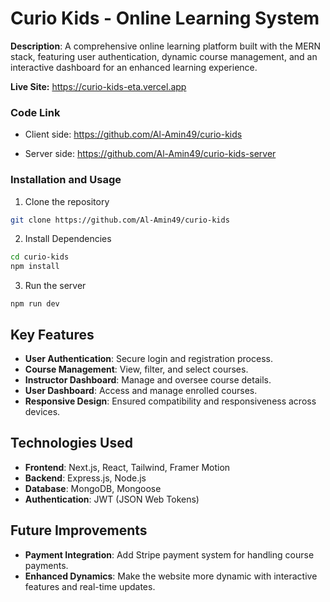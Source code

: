 # Curio Kids - Online Learning System

**Description**: A comprehensive online learning platform built with the MERN stack, featuring user authentication, dynamic course management, and an interactive dashboard for an enhanced learning experience.

**Live Site:** https://curio-kids-eta.vercel.app


### Code Link
- Client side: https://github.com/Al-Amin49/curio-kids

- Server side: https://github.com/Al-Amin49/curio-kids-server

### Installation and Usage
1. Clone the repository
```bash
git clone https://github.com/Al-Amin49/curio-kids

```
2. Install Dependencies
```bash
cd curio-kids
npm install

```
3. Run the server
```
npm run dev
```

## Key Features
- **User Authentication**: Secure login and registration process.
- **Course Management**: View, filter, and select courses.
- **Instructor Dashboard**: Manage and oversee course details.
- **User Dashboard**: Access and manage enrolled courses.
- **Responsive Design**: Ensured compatibility and responsiveness across devices.

## Technologies Used
- **Frontend**: Next.js, React, Tailwind, Framer Motion
- **Backend**: Express.js, Node.js
- **Database**: MongoDB, Mongoose
- **Authentication**: JWT (JSON Web Tokens)

## Future Improvements
- **Payment Integration**: Add Stripe payment system for handling course payments.
- **Enhanced Dynamics**: Make the website more dynamic with interactive features and real-time updates.
